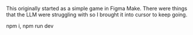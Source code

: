 This originally started as a simple game in Figma Make. There were things that the LLM were struggling with so I brought it into cursor to keep going.


npm i, npm run dev